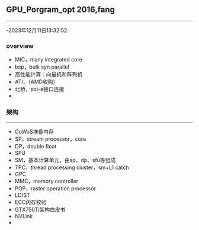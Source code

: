 ## GPU_Porgram_opt 2016,fang  
---
-2023年12月11日13:32:52  
### overview  
- MIC，many integrated core  
- bsp，bulk syn parallel  
- 高性能计算：向量机和阵列机  
- ATI，（AMD收购）  
- 北桥，pci-e接口连接  
- 
### 架构  
---
- CoWoS堆叠内存  
- SP，stream processor，core  
- DP，double float  
- SFU  
- SM，基本计算单元，由sp、dp、sfu等组成  
- TPC，thread processing cluster，sm+L1 catch  
- GPC  
- MMC，memory controller  
- POP，raster operation processor  
- LD/ST  
- ECC内存校验  
- GTX750Ti架构白皮书  
- NVLink  
- 


































